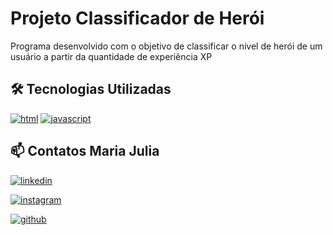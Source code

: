 # Projeto Classificador de Herói

Programa desenvolvido com o objetivo de classificar o nível de herói de um usuário a partir da quantidade de experiência XP

## 🛠 Tecnologias Utilizadas
 [![html](https://img.shields.io/badge/HTML5-E34F26?style=for-the-badge&logo=html5&logoColor=white)](https://img.shields.io/badge/HTML5-E34F26?style=for-the-badge&logo=html5&logoColor=white)  [![javascript](https://img.shields.io/badge/JavaScript-F7DF1E?style=for-the-badge&logo=javascript&logoColor=black)](https://img.shields.io/badge/JavaScript-F7DF1E?style=for-the-badge&logo=javascript&logoColor=black) 

## 📫 Contatos Maria Julia

[![linkedin](https://img.shields.io/badge/linkedin-0A66C2?style=for-the-badge&logo=linkedin&logoColor=white)](https://www.linkedin.com/in/maria-julia-sousa-de-aquino-goes-69a5aa2a3/)


[![instagram](https://img.shields.io/badge/Instagram-E4405F?style=for-the-badge&logo=instagram&logoColor=white)](https://www.instagram.com/julia.mj44/)

[![github](https://img.shields.io/badge/GitHub-100000?style=for-the-badge&logo=github&logoColor=white)](https://github.com/MajuGoes)